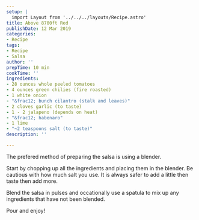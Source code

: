 ```yaml
---
setup: |
  import Layout from '../../../layouts/Recipe.astro'
title: Above 8700ft Red
publishDate: 12 Mar 2019
categories:
- Recipe
tags:
- Recipe
- Salsa
author: ''
prepTime: 10 min
cookTime: ''
ingredients:
- 28 ounces whole peeled tomatoes
- 4 ounces green chilies (fire roasted)
- 1 white onion
- "&frac12; bunch cilantro (stalk and leaves)"
- 2 cloves garlic (to taste)
- 1 - 2 jalapeno (depends on heat)
- "&frac12; habenaro"
- 1 lime
- "~2 teaspoons salt (to taste)"
description: ''

---
```


The prefered method of preparing the salsa is using a blender.

Start by chopping up all the ingredients and placing them in the blender. Be cautious with how much salt you use. It is always safer to add a little then taste then add more.

Blend the salsa in pulses and occationally use a spatula to mix up any ingredients that have not been blended.

Pour and enjoy!